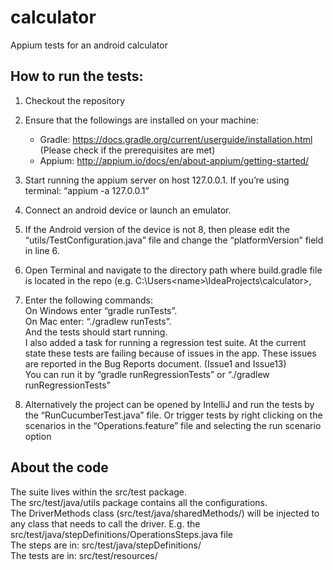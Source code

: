 # calculator
Appium tests for an android calculator

## How to run the tests:
1. Checkout the repository

2. Ensure that the followings are installed on your machine:
    - Gradle: https://docs.gradle.org/current/userguide/installation.html (Please check if the prerequisites are met)
    - Appium: http://appium.io/docs/en/about-appium/getting-started/

3. Start running the appium server on host 127.0.0.1. If you’re using terminal: “appium -a 127.0.0.1”

4. Connect an android device or launch an emulator. 

5. If the Android version of the device is not 8, then please edit the “utils/TestConfiguration.java” file and change the “platformVersion” field in line 6.

6. Open Terminal and navigate to the directory path where build.gradle file is located in the repo
(e.g. C:\Users\<name>\IdeaProjects\calculator>,

7. Enter the following commands: <br/>
      On Windows enter “gradle runTests”. <br/>
      On Mac enter: “./gradlew runTests”. <br/>
   And the tests should start running. <br/>
   I also added a task for running a regression test suite. At the current state these tests are failing because of issues in the app. These issues are reported in the Bug Reports document. (Issue1 and Issue13) <br/>
   You can run it by “gradle runRegressionTests” or “./gradlew runRegressionTests” <br/>
   
8. Alternatively the project can be opened by IntelliJ and run the tests by the “RunCucumberTest.java” file.
   Or trigger tests by right clicking on the scenarios in the “Operations.feature” file and selecting the run scenario option

## About the code
The suite lives within the src/test package.  
The src/test/java/utils package contains all the configurations.  
The DriverMethods class (src/test/java/sharedMethods/) will be injected to any class that needs to call the driver. E.g. the src/test/java/stepDefinitions/OperationsSteps.java file    
The steps are in: src/test/java/stepDefinitions/  
The tests are in: src/test/resources/  
